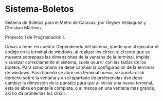 # Sistema-Boletos
Sistema de Boletos para el Metro de Caracas, por Geyser Velásquez y Christian Martínez.

Proyecto 1 de Programación I.

Cosas a tener en cuenta:
Dependiendo del sistema, puede que al ejecutar el codigo en la terminal de windows, al realizar los clrscr, si el texto que se muestra sobrepasa las dimensiones de la ventana de la terminal, impide visualizar correctamente el sistema, suele ocurrir con las tablas de los boletos. Para solucionarlo se debe cambiar la configuración de la terminal de windows. Para hacerlo se abre una terminal nueva, se apreta click derecho sobre la ventana y en el apartado de preferencias dse debe cambiar la dimensión de la pantalla para que al iniciar una nueva terminal, esta se abra en pantalla completa, o al menos en una ventana mas grande, así no da problemas los clrscr.
